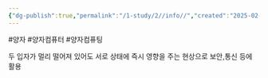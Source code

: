```yaml
---
{"dg-publish":true,"permalink":"/1-study/2//info//","created":"2025-02-13T21:47:04.095+09:00","updated":"2025-06-03T20:07:21.175+09:00"}
---
```


#양자 #양자컴퓨터 #양자컴퓨팅 

두 입자가 멀리 떨어져 있어도 서로 상태에 즉시 영향을 주는 현상으로 보안,통신 등에 활용
